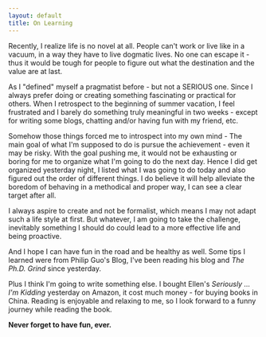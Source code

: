 ```yaml
---
layout: default
title: On Learning
---
```


Recently, I realize life is no novel at all. People can't work or live like in a vacuum, in a way they have to live dogmatic lives. No one can escape it - thus it would be tough for people to figure out what the destination and the value are at last.

As I "defined" myself a pragmatist before - but not a SERIOUS one. Since I always prefer doing or creating something fascinating or practical for others. When I retrospect to the beginning of summer vacation, I feel frustrated and I barely do something truly meaningful in two weeks - except for writing some blogs, chatting and/or having fun with my friend, etc. 

Somehow those things forced me to introspect into my own mind - The main goal of what I'm supposed to do is pursue the achievement - even it may be risky. With the goal pushing me, it would not be exhausting or boring for me to organize what I'm going to do the next day. Hence I did get organized yesterday night, I listed what I was going to do today and also figured out the order of different things. I do believe it will help alleviate the boredom of behaving in a methodical and proper way, I can see a clear target after all.

I always aspire to create and not be formalist, which means I may not adapt such a life style at first. But whatever, I am going to take the challenge, inevitably something I should do could lead to a more effective life and being proactive.

And I hope I can have fun in the road and be healthy as well. Some tips I learned were from Philip Guo's Blog, I've been reading his blog and *The Ph.D. Grind* since yesterday.

Plus I think I'm going to write something else. I bought Ellen's *Seriously ... I'm Kidding* yesterday on Amazon, it cost much money - for buying books in China. Reading is enjoyable and relaxing to me, so I look forward to a funny journey while reading the book.

**Never forget to have fun, ever.**
